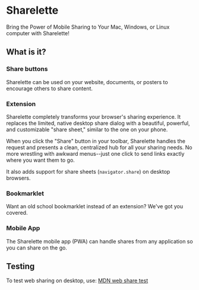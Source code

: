 # Sharelette

Bring the Power of Mobile Sharing to Your Mac, Windows, or Linux computer with Sharelette!

## What is it?

### Share buttons

Sharelette can be used on your website, documents, or posters to encourage others to share content.

### Extension

Sharelette completely transforms your browser's sharing experience. It replaces the limited, native desktop share dialog with a beautiful, powerful, and customizable "share sheet," similar to  the one on your phone.

When you click the "Share" button in your toolbar, Sharelette handles the request and presents a clean, centralized hub for all your sharing needs. No more wrestling with awkward menus--just one click to send links exactly where you want them to go.

It also adds support for share sheets (`navigator.share`) on desktop browsers.

### Bookmarklet

Want an old school bookmarklet instead of an extension?  We've got you covered.

### Mobile App

The Sharelette mobile app (PWA) can handle shares from any application so you can share on the go.

## Testing

To test web sharing on desktop, use: [MDN web share test](https://mdn.github.io/dom-examples/web-share/)
